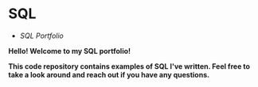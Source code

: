 # SQL
* *SQL Portfolio* 

**Hello! Welcome to my SQL portfolio!**

**This code repository contains examples of SQL I've written. Feel free to take a look around and reach out if you have any questions.**
